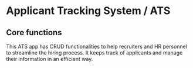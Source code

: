 # Applicant Tracking System / ATS

## Core functions

This ATS app has CRUD functionalities to help recruiters and HR personnel to streamline the hiring process. It keeps track of applicants and manage their information in an efficient way.
